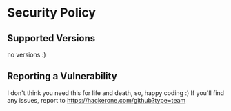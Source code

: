 # Security Policy

## Supported Versions

no versions :)

## Reporting a Vulnerability

I don't think you need this for life and death, so, happy coding :)
If you'll find any issues, report to https://hackerone.com/github?type=team
